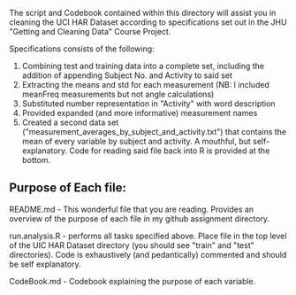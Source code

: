 The script and Codebook contained within this directory will assist you in cleaning the UCI HAR Dataset 
according to specifications set out in the JHU "Getting and Cleaning Data" Course Project.

Specifications consists of the following:
  1. Combining test and training data into a complete set, including the addition of 
      appending Subject No. and Activity to said set
  2. Extracting the means and std for each measurement (NB: I included meanFreq measurements but not
      angle calculations)
  3. Substituted number representation in "Activity" with word description
  4. Provided expanded (and more informative) measurement names
  5. Created a second data set ("measurement_averages_by_subject_and_activity.txt") that contains the mean 
      of every variable by subject and activity. A mouthful, but self-explanatory. Code for reading said
      file back into R is provided at the bottom.
      
      
Purpose of Each file:
---------------------

README.md - This wonderful file that you are reading. Provides an overview of the purpose of each file in
                  my github assignment directory.
                  
run.analysis.R - performs all tasks specified above. Place file in the top level of the UIC HAR Dataset
                  directory (you should see "train" and "test" directories). Code is exhaustively (and 
                  pedantically) commented and should be self explanatory.
                  
CodeBook.md - Codebook explaining the purpose of each variable. 

